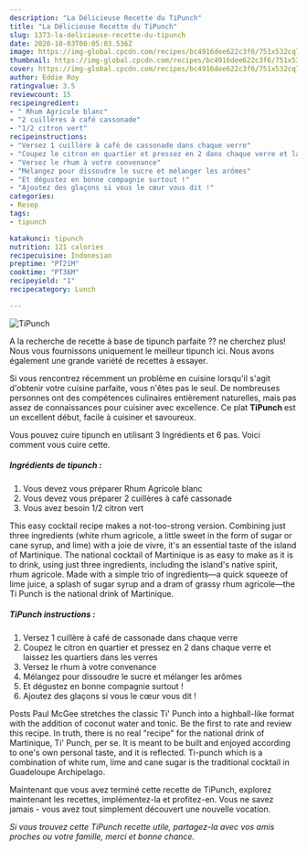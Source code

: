 ```yaml
---
description: "La Délicieuse Recette du TiPunch"
title: "La Délicieuse Recette du TiPunch"
slug: 1373-la-delicieuse-recette-du-tipunch
date: 2020-10-03T00:05:03.536Z
image: https://img-global.cpcdn.com/recipes/bc4916dee622c3f6/751x532cq70/tipunch-photo-principale-de-la-recette.jpg
thumbnail: https://img-global.cpcdn.com/recipes/bc4916dee622c3f6/751x532cq70/tipunch-photo-principale-de-la-recette.jpg
cover: https://img-global.cpcdn.com/recipes/bc4916dee622c3f6/751x532cq70/tipunch-photo-principale-de-la-recette.jpg
author: Eddie Roy
ratingvalue: 3.5
reviewcount: 15
recipeingredient:
- " Rhum Agricole blanc"
- "2 cuillères à café cassonade"
- "1/2 citron vert"
recipeinstructions:
- "Versez 1 cuillère à café de cassonade dans chaque verre"
- "Coupez le citron en quartier et pressez en 2 dans chaque verre et laissez les quartiers dans les verres"
- "Versez le rhum à votre convenance"
- "Mélangez pour dissoudre le sucre et mélanger les arômes"
- "Et dégustez en bonne compagnie surtout !"
- "Ajoutez des glaçons si vous le cœur vous dit !"
categories:
- Resep
tags:
- tipunch

katakunci: tipunch 
nutrition: 121 calories
recipecuisine: Indonesian
preptime: "PT21M"
cooktime: "PT36M"
recipeyield: "1"
recipecategory: Lunch

---
```



![TiPunch](https://img-global.cpcdn.com/recipes/bc4916dee622c3f6/751x532cq70/tipunch-photo-principale-de-la-recette.jpg)

A la recherche de recette à base de tipunch parfaite ?? ne cherchez plus! Nous vous fournissons uniquement le meilleur tipunch ici. Nous avons également une grande variété de recettes à essayer.

Si vous rencontrez récemment un problème en cuisine lorsqu'il s'agit d'obtenir votre cuisine parfaite, vous n'êtes pas le seul. De nombreuses personnes ont des compétences culinaires entièrement naturelles, mais pas assez de connaissances pour cuisiner avec excellence. Ce plat <strong> TiPunch </strong> est un excellent début, facile à cuisiner et savoureux.

<!--inarticleads1-->

Vous pouvez cuire tipunch en utilisant 3 Ingrédients et 6 pas. Voici comment vous cuire cette.

##### Ingrédients de tipunch :

1. Vous devez vous préparer  Rhum Agricole blanc
1. Vous devez vous préparer 2 cuillères à café cassonade
1. Vous avez besoin 1/2 citron vert


This easy cocktail recipe makes a not-too-strong version. Combining just three ingredients (white rhum agricole, a little sweet in the form of sugar or cane syrup, and lime) with a joie de vivre, it&#39;s an essential taste of the island of Martinique. The national cocktail of Martinique is as easy to make as it is to drink, using just three ingredients, including the island&#39;s native spirit, rhum agricole. Made with a simple trio of ingredients—a quick squeeze of lime juice, a splash of sugar syrup and a dram of grassy rhum agricole—the Ti Punch is the national drink of Martinique. 

<!--inarticleads2-->

##### TiPunch instructions :

1. Versez 1 cuillère à café de cassonade dans chaque verre
1. Coupez le citron en quartier et pressez en 2 dans chaque verre et laissez les quartiers dans les verres
1. Versez le rhum à votre convenance
1. Mélangez pour dissoudre le sucre et mélanger les arômes
1. Et dégustez en bonne compagnie surtout !
1. Ajoutez des glaçons si vous le cœur vous dit !


Posts Paul McGee stretches the classic Ti&#39; Punch into a highball-like format with the addition of coconut water and tonic. Be the first to rate and review this recipe. In truth, there is no real &#34;recipe&#34; for the national drink of Martinique, Ti&#39; Punch, per se. It is meant to be built and enjoyed according to one&#39;s own personal taste, and it is reflected. Ti-punch which is a combination of white rum, lime and cane sugar is the traditional cocktail in Guadeloupe Archipelago. 

<!--inarticleads1-->

<p>
Maintenant que vous avez terminé cette recette de TiPunch, explorez maintenant les recettes, implémentez-la et profitez-en. Vous ne savez jamais - vous avez tout simplement découvert une nouvelle vocation.
</p>

<p>
<i>Si vous trouvez cette TiPunch recette utile, partagez-la avec vos amis proches ou votre famille, merci et bonne chance.</i>
</p>
